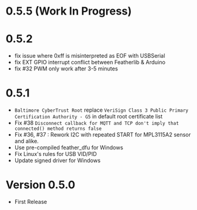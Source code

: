 # 0.5.5 (Work In Progress)

# 0.5.2

- fix issue where 0xff is misinterpreted as EOF with USBSerial
- fix EXT GPIO interrupt conflict between Featherlib & Arduino
- fix #32 PWM only work after 3-5 minutes

# 0.5.1

- `Baltimore CyberTrust Root` replace `VeriSign Class 3 Public Primary Certification Authority - G5` in default root certificate list
- Fix #38 `Disconnect callback for MQTT and TCP don't imply that connected() method returns false` 
- Fix #36, #37 : Rework I2C with repeated START for MPL3115A2 sensor and alike.
- Use pre-compiled feather_dfu for Windows
- Fix Linux's rules for USB VID/PID
- Update signed driver for Windows

# Version 0.5.0

- First Release
